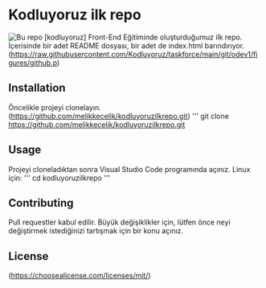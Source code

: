 # Kodluyoruz ilk repo
![Bu repo [kodluyoruz] Front-End Eğitiminde oluşturduğumuz ilk repo. İçerisinde bir adet README dosyası, bir adet de index.html barındırıyor.](https://www.kodluyoruz.org/) (https://raw.githubusercontent.com/Kodluyoruz/taskforce/main/git/odev1/figures/github.p)
## Installation
Öncelikle projeyi clonelayın. (https://github.com/melikkecelik/kodluyoruzilkrepo.git)
'''
git clone https://github.com/melikkecelik/kodluyoruzilkrepo.git
## Usage
Projeyi cloneladıktan sonra Visual Studio Code programında açınız.
Linux için:
'''
cd kodluyoruzilkrepo
'''
## Contributing
Pull requestler kabul edilir. Büyük değişiklikler için, lütfen önce neyi değiştirmek istediğinizi tartışmak için bir konu açınız.
## License
(https://choosealicense.com/licenses/mit/)

